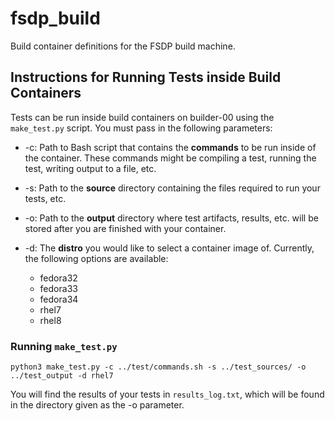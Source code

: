 # fsdp_build

Build container definitions for the FSDP build machine.

## Instructions for Running Tests inside Build Containers

Tests can be run inside build containers on builder-00 using the `make_test.py` script. You must pass in the following parameters:

* -c: Path to Bash script that contains the **commands** to be run inside of the container.
  These commands might be compiling a test, running the test, writing output to a file, etc.
  
* -s: Path to the **source** directory containing the files required to run your tests, etc. 

* -o: Path to the **output** directory where test artifacts, results, etc. will be stored after you are finished with your container.

* -d: The **distro** you would like to select a container image of. Currently, the following options are available:

  * fedora32
  * fedora33
  * fedora34 
  * rhel7
  * rhel8

### Running `make_test.py`

```
python3 make_test.py -c ../test/commands.sh -s ../test_sources/ -o ../test_output -d rhel7
```

You will find the results of your tests in `results_log.txt`, 
which will be found in the directory given as the -o parameter.